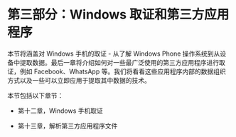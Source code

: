 # 第三部分：Windows 取证和第三方应用程序

本节将涵盖对 Windows 手机的取证 - 从了解 Windows Phone 操作系统到从设备中提取数据。最后一章将介绍如何对一些最广泛使用的第三方应用程序进行取证，例如 Facebook、WhatsApp 等。我们将看看这些应用程序内部的数据组织方式以及一些可以立即应用于提取其中数据的技术。

本节包括以下章节：

+   第十二章，Windows 手机取证

+   第十三章，解析第三方应用程序文件
